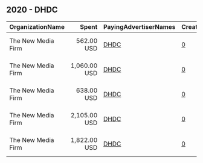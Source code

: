 ## 2020 - DHDC 
|OrganizationName|Spent|PayingAdvertiserNames|CreativeUrls|Impressions|Genders|AgeBrackets|CountryCodes|BillingAddresses|CandidateBallotInformation|
|:---|---:|:---|:---|---:|:---|:---|:---|:---|:---|
|The New Media Firm|562.00 USD|[DHDC](2020/DHDC.md)|[0](https://www.snap.com/political-ads/asset/ef697639ffc13d96ebf0e9513031b9081ff766c0c42a24008df3e1be00de87e9?mediaType=mp4)|75,349||18+|united states|"1730 Rhode Island Ave, NW Ste 213,Washington,20036,US"|Detroit Hispanic Development Council|
|The New Media Firm|1,060.00 USD|[DHDC](2020/DHDC.md)|[0](https://www.snap.com/political-ads/asset/159f366d12060bce2ce31b4ce94993165a673829e8dde26868705b09a0d42014?mediaType=mp4)|148,873||18+|united states|"1730 Rhode Island Ave, NW Ste 213,Washington,20036,US"|Detroit Hispanic Development Council|
|The New Media Firm|638.00 USD|[DHDC](2020/DHDC.md)|[0](https://www.snap.com/political-ads/asset/a4562f8c5eb452f1867530c8c56664c857bec4e5edaf065e3adcbcc333e33872?mediaType=mp4)|76,222||18+|united states|"1730 Rhode Island Ave, NW Ste 213,Washington,20036,US"|Detroit Hispanic Development Council|
|The New Media Firm|2,105.00 USD|[DHDC](2020/DHDC.md)|[0](https://www.snap.com/political-ads/asset/1295aa642d016527eca5e7111c68a8ae86d68e2eec35a25300ff8c504e085859?mediaType=mp4)|256,032||18+|united states|"1730 Rhode Island Ave, NW Ste 213,Washington,20036,US"|Detroit Hispanic Development Council|
|The New Media Firm|1,822.00 USD|[DHDC](2020/DHDC.md)|[0](https://www.snap.com/political-ads/asset/ce9ab408bb95bb546a626835846b29b4efc9e1b616bdad450a2f1a61ae1c4791?mediaType=mp4)|239,787||18+|united states|"1730 Rhode Island Ave, NW Ste 213,Washington,20036,US"|Detroit Hispanic Development Council|

